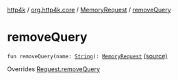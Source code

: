 [http4k](../../index.md) / [org.http4k.core](../index.md) / [MemoryRequest](index.md) / [removeQuery](./remove-query.md)

# removeQuery

`fun removeQuery(name: `[`String`](https://kotlinlang.org/api/latest/jvm/stdlib/kotlin/-string/index.html)`): `[`MemoryRequest`](index.md) [(source)](https://github.com/http4k/http4k/blob/master/http4k-core/src/main/kotlin/org/http4k/core/http.kt#L181)

Overrides [Request.removeQuery](../-request/remove-query.md)

